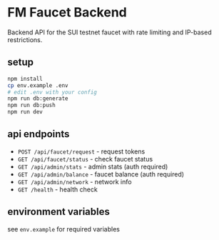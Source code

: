 # FM Faucet Backend

Backend API for the SUI testnet faucet with rate limiting and IP-based restrictions.

## setup

```bash
npm install
cp env.example .env
# edit .env with your config
npm run db:generate
npm run db:push
npm run dev
```

## api endpoints

- `POST /api/faucet/request` - request tokens
- `GET /api/faucet/status` - check faucet status
- `GET /api/admin/stats` - admin stats (auth required)
- `GET /api/admin/balance` - faucet balance (auth required)
- `GET /api/admin/network` - network info
- `GET /health` - health check

## environment variables

see `env.example` for required variables 